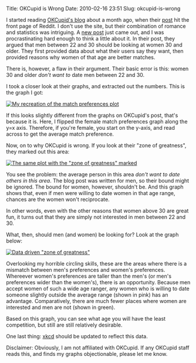 Title: OKCupid is Wrong
Date: 2010-02-16 23:51
Slug: okcupid-is-wrong

I started reading [OKCupid's blog](http://blog.okcupid.com/) about a month ago, when their [post](http://blog.okcupid.com/index.php/2010/01/20/the-4-big-myths-of-profile-pictures/) hit the front page of Reddit. I don't use the site, but their combination of romance and statistics was intriguing. A [new post](http://blog.okcupid.com/index.php/2010/02/16/the-case-for-an-older-woman/) just came out, and I was procrastinating hard enough to think a little about it. In their post, they argued that men between 22 and 30 should be looking at women 30 and older. They first provided data about what their users say they want, then provided reasons why women of that age are better matches.

There is, however, a flaw in their argument. Their basic error is this: women 30 and older *don't want to* date men between 22 and 30.

I took a closer look at their graphs, and extracted out the numbers.  This is the graph I got:

[![My recreation of the match preferences plot](http://justinnhli.files.wordpress.com/2010/02/98dd9-matches.png)](http://justinnhli.files.wordpress.com/2010/02/98dd9-matches.png)

If this looks slightly different from the graphs on OKCupid's post, that's because it is. Here, I flipped the female match preferences graph along the y=x axis. Therefore, if you're female, you start on the y-axis, and read across to get the average match preference.

Now, on to why OKCupid is wrong. If you look at their "zone of greatness", they marked out this area:

[![The same plot with the "zone of greatness" marked](http://justinnhli.files.wordpress.com/2010/02/94501-greatness.png)](http://justinnhli.files.wordpress.com/2010/02/94501-greatness.png)

You see the problem: the average person in this area *don't want to date others in this area*. The blog post was written for men, so their bound might be ignored. The bound for women, however, shouldn't be. And this graph shows that, even if men were willing to date women in that age range, chances are the women won't reciprocate.

In other words, even with the other reasons that women above 30 are great fun, it turns out that they are simply not interested in men between 22 and 30.

What, then, should men (and women) be looking for? Look at the graph below:

[![Data driven "zone of greatness"](http://justinnhli.files.wordpress.com/2010/02/18803-ideal.png)](http://justinnhli.files.wordpress.com/2010/02/18803-ideal.png)

Overlooking my horrible circling skills, these are the areas where there is a mismatch between men's preferences and women's preferences.  Whereever women's preferences are taller than the men's (or men's preferences wider than the women's), there is an opportunity. Because men accept women of such a wide age ranger, any women who is willing to date someone slightly outside the average range (shown in pink) has an advantage. Comparatively, there are much fewer places where women are interested and men are not (shown in green).

Based on this graph, you can see what age you will have the least competition, but still are still relatively desirable.

One last thing: [xkcd](http://xkcd.com/314/) should be updated to reflect this data.

Disclaimer: Obviously, I am not affiliated with OKCupid. If any OKCupid staff reads this, and finds my graphs objectionable, please let me know.

